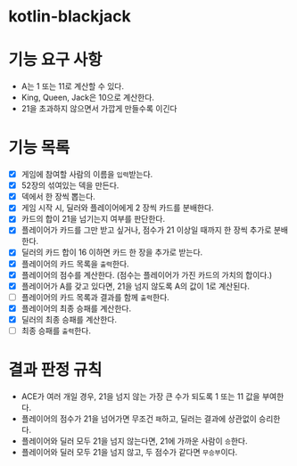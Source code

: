 # kotlin-blackjack

# 기능 요구 사항
- A는 1 또는 11로 계산할 수 있다.
- King, Queen, Jack은 10으로 계산한다.
- 21을 초과하지 않으면서 가깝게 만들수록 이긴다

# 기능 목록
- [x] 게임에 참여할 사람의 이름을 `입력`받는다.
- [x] 52장의 섞여있는 덱을 만든다.
- [x] 덱에서 한 장씩 뽑는다.
- [x] 게임 시작 시, 딜러와 플레이어에게 2 장씩 카드를 분배한다.
- [x] 카드의 합이 21을 넘기는지 여부를 판단한다.
- [x] 플레이어가 카드를 그만 받고 싶거나, 점수가 21 이상일 때까지 한 장씩 추가로 분배한다.
- [x] 딜러의 카드 합이 16 이하면 카드 한 장을 추가로 받는다.
- [x] 플레이어의 카드 목록을 `출력`한다.
- [x] 플레이어의 점수를 계산한다. (점수는 플레이어가 가진 카드의 가치의 합이다.)
- [x] 플레이어가 A를 갖고 있다면, 21을 넘지 않도록 A의 값이 1로 계산된다.
- [ ] 플레이어의 카드 목록과 결과를 함께 `출력`한다.
- [x] 플레이어의 최종 승패를 계산한다.
- [x] 딜러의 최종 승패를 계산한다.
- [ ] 최종 승패를 `출력`한다.

# 결과 판정 규칙
- ACE가 여러 개일 경우, 21을 넘지 않는 가장 큰 수가 되도록 1 또는 11 값을 부여한다.
- 플레이어의 점수가 21을 넘어가면 무조건 `패`하고, 
  딜러는 결과에 상관없이 승리한다.
- 플레이어와 딜러 모두 21을 넘지 않는다면, 21에 가까운 사람이 `승`한다.
- 플레이어와 딜러 모두 21을 넘지 않고, 두 점수가 같다면 `무승부`이다.

